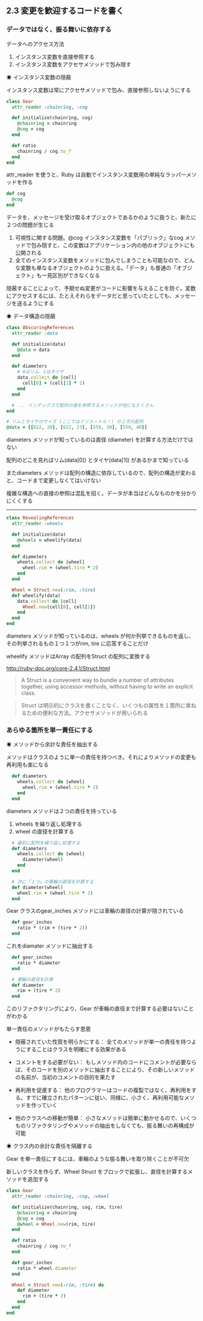 ## 2.3 変更を歓迎するコードを書く

### データではなく、振る舞いに依存する

データへのアクセス方法

1. インスタンス変数を直接参照する
2. インスタンス変数をアクセサメソッドで包み隠す

◉ インスタンス変数の隠蔽

インスタンス変数は常にアクセサメソッドで包み、直接参照しないようにする

```ruby
class Gear
  attr_reader :chainring, :cog

  def initialize(chainring, cog)
    @chainring = chainring
    @cog = cog
  end

  def ratio
    chainring / cog.to_f
  end
end
```

attr_reader を使うと、Ruby は自動でインスタンス変数用の単純なラッパーメソッドを作る

```ruby
def cog
  @cog
end
```

データを、メッセージを受け取るオブジェクトであるかのように扱うと、新たに２つの問題が生じる

1. 可視性に関する問題。@cog インスタンス変数を「パブリック」なcog メソッドで包み隠すと、この変数はアプリケーション内の他のオブジェクトにも公開される
2. 全てのインスタンス変数をメソッドに包んでしまうことも可能なので、どんな変数も単なるオブジェクトのように扱える。「データ」も普通の「オブジェクト」も一見区別ができなくなる

隠蔽することによって、予期せぬ変更がコードに影響を与えることを防ぐ。変数にアクセスするには、たとえそれらをデータだと思っていたとしても、メッセージを送るようにする

◉ データ構造の隠蔽

```ruby
class ObscuringReferences
  attr_reader :data

  def initialize(data)
    @data = data
  end

  def diameters
    # 0はリム、1はタイヤ
    data.collect do |cell|
      cell[0] + (cell[1] * 2)
    end
  end

  # ... インデックスで配列の値を参照するメソッドが他にもたくさん
end

# リムとタイヤのサイズ (ここではミリメートル！) の２次元配列
@data = [[622, 20], [622, 23], [559, 30], [559, 40]]
```

diameters メソッドが知っているのは直径 (diameter) を計算する方法だけではない

配列のどこを見ればリム(data[0]) とタイヤ(data[1]) があるかまで知っている

またdiameters メソッドは配列の構造に依存しているので、配列の構造が変わると、コードまで変更しなくてはいけない

複雑な構造への直接の参照は混乱を招く。データが本当はどんなものかを分かりにくくする

-----

```ruby
class RevealingReferences
  attr_reader :wheels

  def initialize(data)
    @wheels = wheelify(data)
  end

  def diameters
    wheels.collect do |wheel|
      wheel.rim + (wheel.tire * 2)
    end
  end

  Wheel = Struct.new(:rim, :tire)
  def wheelify(data)
    data.collect do |cell|
      Wheel.new(cell[0], cell[1])
    end
  end
end
```

diameters メソッドが知っているのは、wheels が何か列挙できるものを返し、その列挙されるもの１つ１つがrim, tire に応答することだけ

wheelify メソッドはArray の配列をStruct の配列に変換する

http://ruby-doc.org/core-2.4.1/Struct.html

> A Struct is a convenient way to bundle a number of attributes together, using accessor methods, without having to write an explicit class.

> Struct は明示的にクラスを書くことなく、いくつもの属性を１箇所に束ねるための便利な方法。アクセサメソッドが用いられる

### あらゆる箇所を単一責任にする

◉ メソッドから余計な責任を抽出する

メソッドはクラスのように単一の責任を持つべき。それによりメソッドの変更も再利用も楽になる

```ruby
  def diameters
    wheels.collect do |wheel|
      wheel.rim + (wheel.tire * 2)
    end
  end
```

diameters メソッドは２つの責任を持っている
1. wheels を繰り返し処理する
2. wheel の直径を計算する

```ruby
  # 最初に配列を繰り返し処理する
  def diameters
    wheels.collect do |wheel|
      diameter(wheel)
    end
  end

  # 次に「１つ」の車輪の直径を計算する
  def diameter(wheel)
    wheel.rim + (wheel.tire * 2)
  end
```

Gear クラスのgear_inches メソッドには車輪の直径の計算が隠されている

```ruby
  def gear_inches
    ratio * (rim + (tire * 2))
  end
```

これをdiamater メソッドに抽出する

```ruby
  def gear_inches
    ratio * diameter
  end

  # 車輪の直径を計算
  def diameter
    rim + (tire * 2)
  end
```

このリファクタリングにより、Gear が車輪の直径まで計算する必要はないことがわかる

単一責任のメソッドがもたらす恩恵

- 隠蔽されていた性質を明らかにする：
全てのメソッドが単一の責任を持つようにすることはクラスを明確にする効果がある

- コメントをする必要がない：
もしメソッド内のコードにコメントが必要ならば、そのコードを別のメソッドに抽出することにより、その新しいメソッドの名前が、当初のコメントの目的を果たす

- 再利用を促進する：
他のプログラマーはコードの複製ではなく、再利用をする。すでに確立されたパターンに従い、同様に、小さく、再利用可能なメソッドを作っていく

- 他のクラスへの移動が簡単：
小さなメソッドは簡単に動かせるので、いくつものリファクタリングやメソッドの抽出をしなくても、振る舞いの再構成が可能

◉ クラス内の余計な責任を隔離する

Gear を単一責任にするには、車輪のような振る舞いを取り除くことが不可欠

新しいクラスを作らず、Wheel Struct をブロックで拡張し、直径を計算するメソッドを追加する

```ruby
class Gear
  attr_reader :chainring, :cog, :wheel

  def initialize(chainring, cog, rim, tire)
    @chainring = chainring
    @cog = cog
    @wheel = Wheel.new(rim, tire)
  end

  def ratio
    chainring / cog.to_f
  end

  def gear_inches
    ratio * wheel.diameter
  end

  Wheel = Struct.new(:rim, :tire) do
    def diameter
      rim + (tire * 2)
    end
  end
end
```
